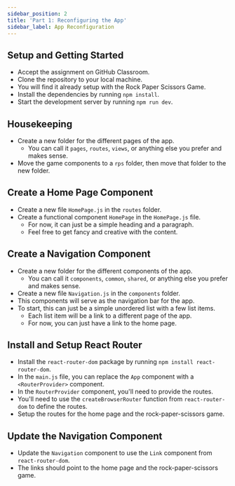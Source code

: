 ```yaml
---
sidebar_position: 2
title: 'Part 1: Reconfiguring the App'
sidebar_label: App Reconfiguration
---
```


## Setup and Getting Started
- Accept the assignment on GitHub Classroom.
- Clone the repository to your local machine.
- You will find it already setup with the Rock Paper Scissors Game.
- Install the dependencies by running `npm install`.
- Start the development server by running `npm run dev`.

## Housekeeping
- Create a new folder for the different pages of the app.
  - You can call it `pages`, `routes`, `views`, or anything else you prefer and makes sense.
- Move the game components to a `rps` folder, then move that folder to the new folder.

## Create a Home Page Component
- Create a new file `HomePage.js` in the `routes` folder.
- Create a functional component `HomePage` in the `HomePage.js` file.
  - For now, it can just be a simple heading and a paragraph.
  - Feel free to get fancy and creative with the content.

## Create a Navigation Component
- Create a new folder for the different components of the app.
  - You can call it `components`, `common`, `shared`, or anything else you prefer and makes sense.
- Create a new file `Navigation.js` in the `components` folder.
- This components will serve as the navigation bar for the app.
- To start, this can just be a simple unordered list with a few list items.
  - Each list item will be a link to a different page of the app.
  - For now, you can just have a link to the home page.

## Install and Setup React Router
- Install the `react-router-dom` package by running `npm install react-router-dom`.
- In the `main.js` file, you can replace the `App` component with a `<RouterProvider>` component.
- In the `RouterProvider` component, you'll need to provide the routes.
- You'll need to use the `createBrowserRouter` function from `react-router-dom` to define the routes.
- Setup the routes for the home page and the rock-paper-scissors game.

## Update the Navigation Component
- Update the `Navigation` component to use the `Link` component from `react-router-dom`.
- The links should point to the home page and the rock-paper-scissors game.